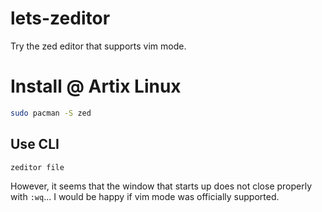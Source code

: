 # lets-zeditor
Try the zed editor that supports vim mode.

# Install @ Artix Linux
```bash
sudo pacman -S zed
```

## Use CLI
```bash
zeditor file
```
However, it seems that the window that starts up does not close properly with `:wq`... I would be happy if vim mode was officially supported.
